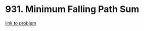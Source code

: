 # 931. Minimum Falling Path Sum

[link to problem](https://leetcode.com/problems/minimum-falling-path-sum/description/)
